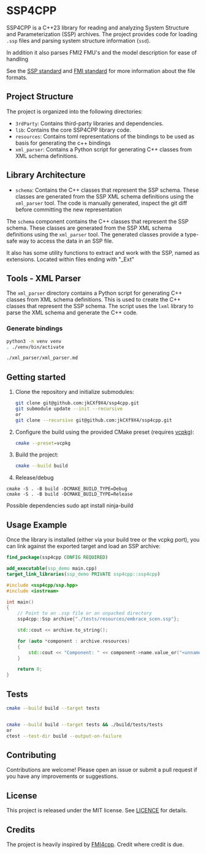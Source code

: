 # SSP4CPP

SSP4CPP is a C++23 library for reading and analyzing System Structure and Parameterization (SSP) archives. The project provides code for loading `.ssp` files and parsing system structure information (`ssd`).

In addition it also parses FMI2 FMU's and the model description for ease of handling

See the [SSP standard](https://ssp-standard.org) and [FMI standard](https://fmi-standard.org) for more information about the file formats.


## Project Structure

The project is organized into the following directories:

- `3rdParty`: Contains third-party libraries and dependencies.
- `lib`: Contains the core SSP4CPP library code.
- `resources`: Contains toml representations of the bindings to be used as basis for generating the c++ bindings 
- `xml_parser`: Contains a Python script for generating C++ classes from XML schema definitions.

## Library Architecture

- `schema`: Contains the C++ classes that represent the SSP schema. These classes are generated from the SSP XML schema definitions using the `xml_parser` tool. The code is manually generated, inspect the git diff before committing the new representation  

The `schema` component contains the C++ classes that represent the SSP schema. These classes are generated from the SSP XML schema definitions using the `xml_parser` tool. The generated classes provide a type-safe way to access the data in an SSP file.

It also has some utility functions to extract and work with the SSP, named as extensions. Located within files ending with "_Ext" 

## Tools - XML Parser

The `xml_parser` directory contains a Python script for generating C++ classes from XML schema definitions. This is used to create the C++ classes that represent the SSP schema. The script uses the `lxml` library to parse the XML schema and generate the C++ code.

### Generate bindings

```bash
python3 -m venv venv
. ./venv/bin/activate

./xml_parser/xml_parser.md

```

## Getting started
1.  Clone the repository and initialize submodules:
    ```bash
    git clone git@github.com:jkCXf9X4/ssp4cpp.git
    git submodule update --init --recursive 
    or
    git clone --recursive git@github.com:jkCXf9X4/ssp4cpp.git
    ```

2.  Configure the build using the provided CMake preset (requires [vcpkg](https://github.com/microsoft/vcpkg)):
    ```bash
    cmake --preset=vcpkg
    ```

3.  Build the project:
    ```bash
    cmake --build build
    ```

4. Release/debug
```
cmake -S . -B build -DCMAKE_BUILD_TYPE=Debug
cmake -S . -B build -DCMAKE_BUILD_TYPE=Release
```

Possible dependencies
sudo apt install ninja-build

## Usage Example

Once the library is installed (either via your build tree or the vcpkg port), you can link against the exported target and load an SSP archive:

```cmake
find_package(ssp4cpp CONFIG REQUIRED)

add_executable(ssp_demo main.cpp)
target_link_libraries(ssp_demo PRIVATE ssp4cpp::ssp4cpp)
```

```cpp
#include <ssp4cpp/ssp.hpp>
#include <iostream>

int main()
{
    // Point to an .ssp file or an unpacked directory
    ssp4cpp::Ssp archive{"./tests/resources/embrace_scen.ssp"};

    std::cout << archive.to_string();

    for (auto *component : archive.resources)
    {
        std::cout << "Component: " << component->name.value_or("<unnamed>") << '\n';
    }

    return 0;
}
```

## Tests

```bash
cmake --build build --target tests


cmake --build build --target tests && ./build/tests/tests
or
ctest --test-dir build --output-on-failure
```


## Contributing
Contributions are welcome! Please open an issue or submit a pull request if you have any improvements or suggestions.

## License
This project is released under the MIT license. See [LICENCE](LICENCE) for details.

## Credits
The project is heavily inspired by [FMI4cpp](https://github.com/NTNU-IHB/FMI4cpp). Credit where credit is due.
